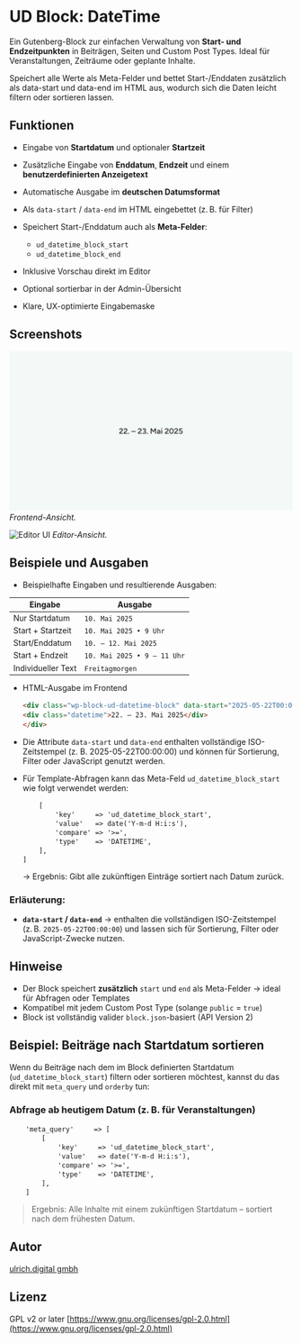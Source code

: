 # UD Block: DateTime 

Ein Gutenberg-Block zur einfachen Verwaltung von **Start- und Endzeitpunkten** in Beiträgen, Seiten und Custom Post Types. Ideal für Veranstaltungen, Zeiträume oder geplante Inhalte.

Speichert alle Werte als Meta-Felder und bettet Start-/Enddaten zusätzlich als data-start und data-end im HTML aus, wodurch sich die Daten leicht filtern oder sortieren lassen.

## Funktionen

* Eingabe von **Startdatum** und optionaler **Startzeit**
* Zusätzliche Eingabe von **Enddatum**, **Endzeit** und einem **benutzerdefinierten Anzeigetext**
* Automatische Ausgabe im **deutschen Datumsformat**
* Als `data-start` / `data-end` im HTML eingebettet (z. B. für Filter)
* Speichert Start-/Enddatum auch als **Meta-Felder**:

  * `ud_datetime_block_start`
  * `ud_datetime_block_end`
* Inklusive Vorschau direkt im Editor
* Optional sortierbar in der Admin-Übersicht
* Klare, UX-optimierte Eingabemaske



## Screenshots

![Frontend](./assets/img/ud-datetime-block_02.jpg)
*Frontend-Ansicht.*

![Editor UI](./assets/img/editor.png)
*Editor-Ansicht.*



## Beispiele und Ausgaben

- Beispielhafte Eingaben und resultierende Ausgaben:

| Eingabe            | Ausgabe                     |
| ------------------ | --------------------------- |
| Nur Startdatum     | `10. Mai 2025`              |
| Start + Startzeit  | `10. Mai 2025 • 9 Uhr`      |
| Start/Enddatum     | `10. – 12. Mai 2025`        |
| Start + Endzeit    | `10. Mai 2025 • 9 – 11 Uhr` |
| Individueller Text | `Freitagmorgen`             |



- HTML-Ausgabe im Frontend
    ```html
    <div class="wp-block-ud-datetime-block" data-start="2025-05-22T00:00:00" data-end="2025-05-23T00:00:00">
    <div class="datetime">22. – 23. Mai 2025</div>
    </div>
    ```

- Die Attribute `data-start` und `data-end` enthalten vollständige ISO-Zeitstempel (z. B. 2025-05-22T00:00:00) und können für Sortierung, Filter oder JavaScript genutzt werden.

- Für Template-Abfragen kann das Meta-Feld `ud_datetime_block_start` wie folgt verwendet werden:
    ```'meta_query'     => [
        [
            'key'     => 'ud_datetime_block_start',
            'value'   => date('Y-m-d H:i:s'),
            'compare' => '>=',
            'type'    => 'DATETIME',
        ],
    ]
    ```
    → Ergebnis: Gibt alle zukünftigen Einträge sortiert nach Datum zurück.

### Erläuterung:

* **`data-start` / `data-end`**
  → enthalten die vollständigen ISO-Zeitstempel (z. B. `2025-05-22T00:00:00`) und lassen sich für Sortierung, Filter oder JavaScript-Zwecke nutzen.


## Hinweise

* Der Block speichert **zusätzlich** `start` und `end` als Meta-Felder → ideal für Abfragen oder Templates
* Kompatibel mit jedem Custom Post Type (solange `public` = `true`)
* Block ist vollständig valider `block.json`-basiert (API Version 2)


## Beispiel: Beiträge nach Startdatum sortieren

Wenn du Beiträge nach dem im Block definierten Startdatum (`ud_datetime_block_start`) filtern oder sortieren möchtest, kannst du das direkt mit `meta_query` und `orderby` tun:

### Abfrage ab heutigem Datum (z. B. für Veranstaltungen)

```
    'meta_query'     => [
        [
            'key'     => 'ud_datetime_block_start',
            'value'   => date('Y-m-d H:i:s'),
            'compare' => '>=',
            'type'    => 'DATETIME',
        ],
    ]
```

> Ergebnis: Alle Inhalte mit einem zukünftigen Startdatum – sortiert nach dem frühesten Datum.



## Autor

[ulrich.digital gmbh](https://ulrich.digital)


## Lizenz

GPL v2 or later
[https://www.gnu.org/licenses/gpl-2.0.html](https://www.gnu.org/licenses/gpl-2.0.html)

